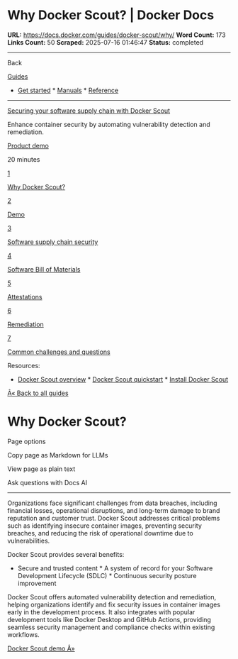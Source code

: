 # Why Docker Scout? | Docker Docs

**URL:** https://docs.docker.com/guides/docker-scout/why/
**Word Count:** 173
**Links Count:** 50
**Scraped:** 2025-07-16 01:46:47
**Status:** completed

---

Back

[Guides](https://docs.docker.com/guides/)

  * [Get started](https://docs.docker.com/get-started/)   * [Manuals](https://docs.docker.com/manuals/)   * [Reference](https://docs.docker.com/reference/)

* * *

[Securing your software supply chain with Docker Scout](https://docs.docker.com/guides/docker-scout/)

Enhance container security by automating vulnerability detection and remediation.

[ Product demo](https://docs.docker.com/tags/product-demo/)

20 minutes

[1](https://docs.docker.com/guides/docker-scout/why/)

[Why Docker Scout?](https://docs.docker.com/guides/docker-scout/why/)

[2](https://docs.docker.com/guides/docker-scout/demo/)

[Demo](https://docs.docker.com/guides/docker-scout/demo/)

[3](https://docs.docker.com/guides/docker-scout/s3c/)

[Software supply chain security](https://docs.docker.com/guides/docker-scout/s3c/)

[4](https://docs.docker.com/guides/docker-scout/sbom/)

[Software Bill of Materials](https://docs.docker.com/guides/docker-scout/sbom/)

[5](https://docs.docker.com/guides/docker-scout/attestations/)

[Attestations](https://docs.docker.com/guides/docker-scout/attestations/)

[6](https://docs.docker.com/guides/docker-scout/remediation/)

[Remediation](https://docs.docker.com/guides/docker-scout/remediation/)

[7](https://docs.docker.com/guides/docker-scout/common-questions/)

[Common challenges and questions](https://docs.docker.com/guides/docker-scout/common-questions/)

Resources:

  * [Docker Scout overview](https://docs.docker.com/scout/)   * [Docker Scout quickstart](https://docs.docker.com/scout/quickstart/)   * [Install Docker Scout](https://docs.docker.com/scout/install/)

[Â« Back to all guides](https://docs.docker.com/guides/)

# Why Docker Scout?

Page options

Copy page as Markdown for LLMs

View page as plain text

Ask questions with Docs AI

* * *

Organizations face significant challenges from data breaches, including financial losses, operational disruptions, and long-term damage to brand reputation and customer trust. Docker Scout addresses critical problems such as identifying insecure container images, preventing security breaches, and reducing the risk of operational downtime due to vulnerabilities.

Docker Scout provides several benefits:

  * Secure and trusted content   * A system of record for your Software Development Lifecycle \(SDLC\)   * Continuous security posture improvement

Docker Scout offers automated vulnerability detection and remediation, helping organizations identify and fix security issues in container images early in the development process. It also integrates with popular development tools like Docker Desktop and GitHub Actions, providing seamless security management and compliance checks within existing workflows.

[Docker Scout demo Â»](https://docs.docker.com/guides/docker-scout/demo/)